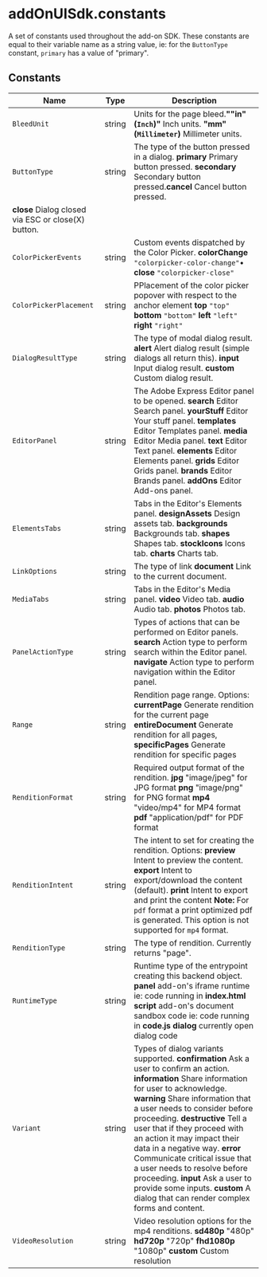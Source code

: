 # addOnUISdk.constants

A set of constants used throughout the add-on SDK. These constants are equal to their variable name as a string value, ie: for the `ButtonType` constant, `primary` has a value of "primary".

## Constants

| **Name**                                            | **Type** | **Description**                                                                                                                                                                                                                                                                                                                                                                                                                                                                                                                                     |
| --------------------------------------------------- | -------- | --------------------------------------------------------------------------------------------------------------------------------------------------------------------------------------------------------------------------------------------------------------------------------------------------------------------------------------------------------------------------------------------------------------------------------------------------------------------------------------------------------------------------------------------------- |
| `BleedUnit`                                         | string   | Units for the page bleed.**""in" (`Inch`)"** Inch units. **"mm" (`Millimeter`)** Millimeter units.                                                                                                                                                                                                                                                                                                                                                                                                                                                  |
| `ButtonType`                                        | string   | The type of the button pressed in a dialog. **primary** Primary button pressed. **secondary** Secondary button pressed.**cancel** Cancel button pressed.                                                                                                                                                                                                                                                                                                                                                                                            |
| **close** Dialog closed via ESC or close(X) button. |
| `ColorPickerEvents`                                 | string   | Custom events dispatched by the Color Picker. **colorChange** `"colorpicker-color-change"`• **close** `"colorpicker-close"`                                                                                                                                                                                                                                                                                                                                                                                                                         |
| `ColorPickerPlacement`                              | string   | PPlacement of the color picker popover with respect to the anchor element **top** `"top"` **bottom** `"bottom"` **left** `"left"` **right** `"right"`                                                                                                                                                                                                                                                                                                                                                                                               |
| `DialogResultType`                                  | string   | The type of modal dialog result. **alert** Alert dialog result (simple dialogs all return this). **input** Input dialog result. **custom** Custom dialog result.                                                                                                                                                                                                                                                                                                                                                                                    |
| `EditorPanel`                                       | string   | The Adobe Express Editor panel to be opened. **search** Editor Search panel. **yourStuff** Editor Your stuff panel. **templates** Editor Templates panel. **media** Editor Media panel. **text** Editor Text panel. **elements** Editor Elements panel. **grids** Editor Grids panel. **brands** Editor Brands panel. **addOns** Editor Add-ons panel.                                                                                                                                                                                      |
| `ElementsTabs`                                      | string   | Tabs in the Editor's Elements panel. **designAssets** Design assets tab. **backgrounds** Backgrounds tab. **shapes** Shapes tab. **stockIcons** Icons tab. **charts** Charts tab.                                                                                                                                                                                                                                                                                                                                                                   |
| `LinkOptions`                                       | string   | The type of link **document** Link to the current document.                                                                                                                                                                                                                                                                                                                                                                                                                                                                                         |
| `MediaTabs`                                         | string   | Tabs in the Editor's Media panel. **video** Video tab. **audio** Audio tab. **photos** Photos tab.                                                                                                                                                                                                                                                                                                                                                                                                                                                |
| `PanelActionType`                                   | string   | Types of actions that can be performed on Editor panels. **search** Action type to perform search within the Editor panel. **navigate** Action type to perform navigation within the Editor panel.                                                                                                                                                                                                                                                                                                                                                 |
| `Range`                                             | string   | Rendition page range. Options: **currentPage**  Generate rendition for the current page **entireDocument** Generate rendition for all pages, **specificPages** Generate rendition for specific pages                                                                                                                                                                                                                                                                                                                                               |
| `RenditionFormat`                                   | string   | Required output format of the rendition. **jpg** "image/jpeg" for JPG format **png** "image/png" for PNG format **mp4** "video/mp4" for MP4 format **pdf**  "application/pdf" for PDF format                                                                                                                                                                                                                                                                                                                                                        |
| `RenditionIntent`                                   | string   | The intent to set for creating the rendition. Options: **preview** Intent to preview the content. **export** Intent to export/download the content (default). **print** Intent to export and print the content **Note:** For `pdf` format a print optimized pdf is generated. This option is not supported for `mp4` format.                                                                                                                                                                                                                       |
| `RenditionType`                                     | string   | The type of rendition. Currently returns "page".                                                                                                                                                                                                                                                                                                                                                                                                                                                                                                    |
| `RuntimeType`                                       | string   | Runtime type of the entrypoint creating this backend object. **panel** add-on's iframe runtime ie: code running in **index.html** **script** add-on's document sandbox code ie: code running in **code.js** **dialog** currently open dialog code                                                                                                                                                                                                                                                                                                  |
| `Variant`                                           | string   | Types of dialog variants supported. **confirmation** Ask a user to confirm an action. **information** Share information for user to acknowledge. **warning** Share information that a user needs to consider before proceeding. **destructive** Tell a user that if they proceed with an action it may impact their data in a negative way. **error** Communicate critical issue that a user needs to resolve before proceeding. **input** Ask a user to provide some inputs. **custom** A dialog that can render complex forms and content. |
| `VideoResolution`                                   | string   | Video resolution options for the mp4 renditions. **sd480p** "480p" **hd720p** "720p" **fhd1080p** "1080p" **custom** Custom resolution  |

